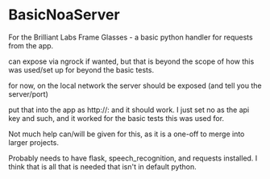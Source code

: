 # BasicNoaServer
 For the Brilliant Labs Frame Glasses - a basic python handler for requests from the app.


 can expose via ngrock if wanted, but that is beyond the scope of how this was used/set up for beyond the basic tests. 

 for now, on the local network the server should be exposed (and tell you the server/port)

 put that into the app as http://<ip>:<port> and it should work.  I just set no as the api key and such, and it worked for the basic tests this was used for.


 Not much help can/will be given for this, as it is a one-off to merge into larger projects.

Probably needs to have flask, speech_recognition, and requests installed.  I think that is all that is needed that isn't in default python. 
